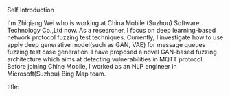 Self Introduction

I'm Zhiqiang Wei who is working at China Mobile (Suzhou) Software Technology Co.,Ltd now. As a researcher, I focus on deep learning-based network protocol fuzzing test techniques. Currently, I investigate how to use apply deep generative model(such as GAN, VAE) for message queues fuzzing test case generation. I have proposed a novel GAN-based fuzzing architecture which aims at detecting vulnerabilities in MQTT protocol. Before joining Chine Mobile, I worked as an NLP engineer in Microsoft(Suzhou) Bing Map team.

title: 


